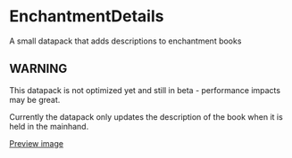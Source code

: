 # EnchantmentDetails
 A small datapack that adds descriptions to enchantment books

## WARNING
 This datapack is not optimized yet and still in beta - performance impacts may be great.

 Currently the datapack only updates the description of the book when it is held in the mainhand.

 [Preview image](preview.png)
